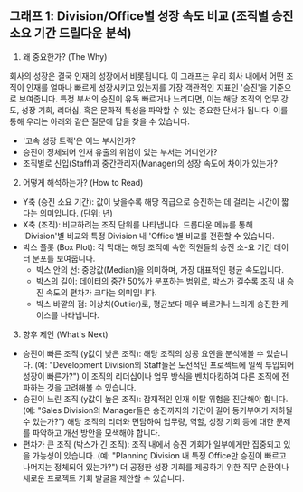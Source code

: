 ## 그래프 1: Division/Office별 성장 속도 비교 (조직별 승진 소요 기간 드릴다운 분석)

1. 왜 중요한가? (The Why)

회사의 성장은 결국 인재의 성장에서 비롯됩니다. 이 그래프는 우리 회사 내에서 어떤 조직이 인재를 얼마나 빠르게 성장시키고 있는지를 가장 객관적인 지표인 '승진'을 기준으로 보여줍니다. 특정 부서의 승진이 유독 빠르거나 느리다면, 이는 해당 조직의 업무 강도, 성장 기회, 리더십, 혹은 문화적 특성을 파악할 수 있는 중요한 단서가 됩니다. 이를 통해 우리는 아래와 같은 질문에 답을 찾을 수 있습니다.

- '고속 성장 트랙'은 어느 부서인가?
- 승진이 정체되어 인재 유출의 위험이 있는 부서는 어디인가?
- 조직별로 신입(Staff)과 중간관리자(Manager)의 성장 속도에 차이가 있는가?

2. 어떻게 해석하는가? (How to Read)

- Y축 (승진 소요 기간): 값이 낮을수록 해당 직급으로 승진하는 데 걸리는 시간이 짧다는 의미입니다. (단위: 년)
- X축 (조직): 비교하려는 조직 단위를 나타냅니다. 드롭다운 메뉴를 통해 'Division'별 비교와 특정 Division 내 'Office'별 비교를 전환할 수 있습니다.
- 박스 플롯 (Box Plot): 각 막대는 해당 조직에 속한 직원들의 승진 소-요 기간 데이터 분포를 보여줍니다.
    - 박스 안의 선: 중앙값(Median)을 의미하며, 가장 대표적인 평균 속도입니다.
    - 박스의 길이: 데이터의 중간 50%가 분포하는 범위로, 박스가 길수록 조직 내 승진 속도의 편차가 크다는 의미입니다.
    - 박스 바깥의 점: 이상치(Outlier)로, 평균보다 매우 빠르거나 느리게 승진한 케이스를 나타냅니다.

3. 향후 제언 (What's Next)

- 승진이 빠른 조직 (y값이 낮은 조직): 해당 조직의 성공 요인을 분석해볼 수 있습니다. (예: "Development Division의 Staff들은 도전적인 프로젝트에 일찍 투입되어 성장이 빠른가?") 이 조직의 리더십이나 업무 방식을 벤치마킹하여 다른 조직에 전파하는 것을 고려해볼 수 있습니다.
- 승진이 느린 조직 (y값이 높은 조직): 잠재적인 인재 이탈 위험을 진단해야 합니다. (예: "Sales Division의 Manager들은 승진까지의 기간이 길어 동기부여가 저하될 수 있는가?") 해당 조직의 리더와 면담하여 업무량, 역할, 성장 기회 등에 대한 문제를 파악하고 개선 방안을 모색해야 합니다.
- 편차가 큰 조직 (박스가 긴 조직): 조직 내에서 승진 기회가 일부에게만 집중되고 있을 가능성이 있습니다. (예: "Planning Division 내 특정 Office만 승진이 빠르고 나머지는 정체되어 있는가?") 더 공정한 성장 기회를 제공하기 위한 직무 순환이나 새로운 프로젝트 기회 발굴을 제안할 수 있습니다.